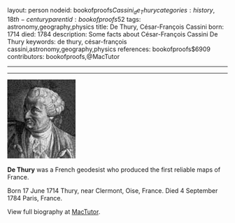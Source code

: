 layout: person
nodeid: bookofproofs$Cassini_de_Thury
categories: history,18th-century
parentid: bookofproofs$52
tags: astronomy,geography,physics
title: De Thury, César-François Cassini
born: 1714
died: 1784
description: Some facts about César-François Cassini De Thury
keywords: de thury, césar-françois cassini,astronomy,geography,physics
references: bookofproofs$6909
contributors: bookofproofs,@MacTutor

---


---

![Cassini_de_Thury.jpg](https://github.com/bookofproofs/bookofproofs.github.io/blob/main/_sources/_assets/images/portraits/Cassini_de_Thury.jpg?raw=true)

**De Thury** was a French geodesist who produced the first reliable maps of France.

Born 17 June 1714 Thury, near Clermont, Oise, France. Died 4 September 1784 Paris, France.


View full biography at [MacTutor](https://mathshistory.st-andrews.ac.uk/Biographies/Cassini_de_Thury/).